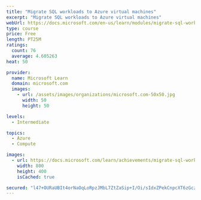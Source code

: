 ```yaml
---
title: "Migrate SQL workloads to Azure virtual machines"
excerpt: "Migrate SQL workloads to Azure virtual machines"
webUrl: https://docs.microsoft.com/en-us/learn/modules/migrate-sql-workloads-azure-virtual-machines/
type: course
price: Free
length: PT25M
ratings:
  count: 76
  average: 4.605263
heat: 50

provider:
  name: Microsoft Learn
  domain: microsoft.com
  images:
    - url: /assets/images/organizations/microsoft.com-50x50.jpg
      width: 50
      height: 50

levels:
  - Intermediate

topics:
  - Azure
  - Compute

images:
  - url: https://docs.microsoft.com/learn/achievements/migrate-sql-workloads-to-azure-virtual-machines-social.png
    width: 800
    height: 400
    isCached: true

secured: "l47+OURaUBIt4orNaOqLoRpzJMbL7ZtZaSip+I/Oi/sIdxZPekCnpcXT6zGczXEi77u+6atgI8/j0/mVTnCEn8qn6tCEI3Rl0J0CfH0rHvSiudKs8JErP+desSR2yuEB62OzGEuW/ul8Kt+XRGXzRyRSKe7e8gXE13tC6qkN+f9YvIoUMR+SfkCn7DVKBAi2Kn7LGsSUKTZM/703VX0kJqw1HHV35+J21kNbdeiHCG3hbp9fGZNE0b4q3o/LZL37KH18ov4zDPtaSrHBtWqpaCEpyu2k+3SWnp+u9BBTDzemobR4jDK7lvVrq+7JDtcmyHtRqZFVbcM2D/hVSQNCqCliP5D7SfUdTkTZKWyQZoynA4MTq49eXnU7QaboitYt6Qz33dfQ/pt7oDJKxucoiRrb8WtWPqU2vJyzOXvQRXA=;arqdBG3ZjAEDCVlUZD/9ig=="
---
```


